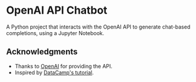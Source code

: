 # OpenAI API Chatbot
A Python project that interacts with the OpenAI API to generate chat-based completions, using a Jupyter Notebook.




## Acknowledgments

- Thanks to [OpenAI](https://openai.com/) for providing the API.
- Inspired by [DataCamp's  tutorial](https://www.datacamp.com/code-along/ungated-getting-started-with-the-openai-api-and-chatgpt).

